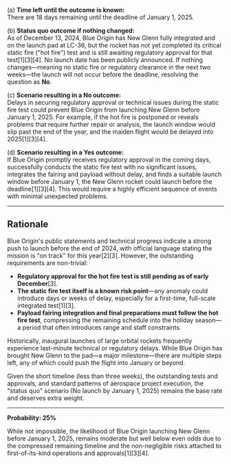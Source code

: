 (a) **Time left until the outcome is known:**  
There are 18 days remaining until the deadline of January 1, 2025.

(b) **Status quo outcome if nothing changed:**  
As of December 13, 2024, Blue Origin has New Glenn fully integrated and on the launch pad at LC-36, but the rocket has not yet completed its critical static fire ("hot fire") test and is still awaiting regulatory approval for that test[1][3][4]. No launch date has been publicly announced. If nothing changes—meaning no static fire or regulatory clearance in the next two weeks—the launch will not occur before the deadline, resolving the question as **No**.

(c) **Scenario resulting in a No outcome:**  
Delays in securing regulatory approval or technical issues during the static fire test could prevent Blue Origin from launching New Glenn before January 1, 2025. For example, if the hot fire is postponed or reveals problems that require further repair or analysis, the launch window would slip past the end of the year, and the maiden flight would be delayed into 2025[1][3][4].

(d) **Scenario resulting in a Yes outcome:**  
If Blue Origin promptly receives regulatory approval in the coming days, successfully conducts the static fire test with no significant issues, integrates the fairing and payload without delay, and finds a suitable launch window before January 1, the New Glenn rocket could launch before the deadline[1][3][4]. This would require a highly efficient sequence of events with minimal unexpected problems.

---

## Rationale

Blue Origin's public statements and technical progress indicate a strong push to launch before the end of 2024, with official language stating the mission is "on track" for this year[2][3]. However, the outstanding requirements are non-trivial:

- **Regulatory approval for the hot fire test is still pending as of early December**[3].  
- **The static fire test itself is a known risk point**—any anomaly could introduce days or weeks of delay, especially for a first-time, full-scale integrated test[1][3].
- **Payload fairing integration and final preparations must follow the hot fire test**, compressing the remaining schedule into the holiday season—a period that often introduces range and staff constraints.

Historically, inaugural launches of large orbital rockets frequently experience last-minute technical or regulatory delays. While Blue Origin has brought New Glenn to the pad—a major milestone—there are multiple steps left, any of which could push the flight into January or beyond.

Given the short timeline (less than three weeks), the outstanding tests and approvals, and standard patterns of aerospace project execution, the "status quo" scenario (No launch by January 1, 2025) remains the base rate and deserves extra weight.

---

**Probability: 25%**  

While not impossible, the likelihood of Blue Origin launching New Glenn before January 1, 2025, remains moderate but well below even odds due to the compressed remaining timeline and the non-negligible risks attached to first-of-its-kind operations and approvals[1][3][4].